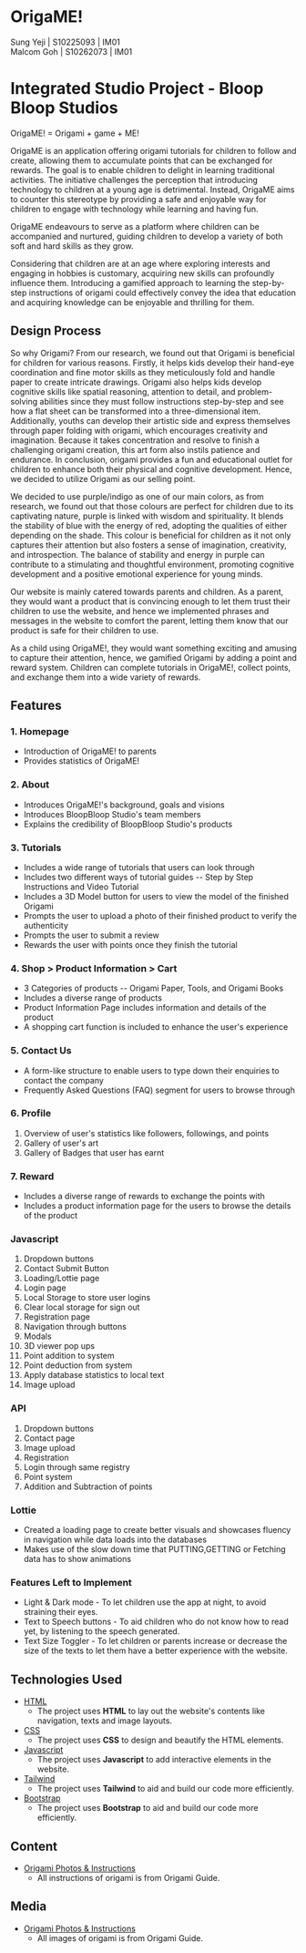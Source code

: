 # OrigaME!
Sung Yeji | S10225093 | IM01 <br>
Malcom Goh | S10262073 | IM01 <br>


# Integrated Studio Project - Bloop Bloop Studios

OrigaME! = Origami + game + ME! 

OrigaME is an application offering origami tutorials for children to follow and create, allowing them to accumulate points that can be exchanged for rewards. The goal is to enable children to delight in learning traditional activities. The initiative challenges the perception that introducing technology to children at a young age is detrimental. Instead, OrigaME aims to counter this stereotype by providing a safe and enjoyable way for children to engage with technology while learning and having fun. 

OrigaME endeavours to serve as a platform where children can be accompanied and nurtured, guiding children to develop a variety of both soft and hard skills as they grow.

Considering that children are at an age where exploring interests and engaging in hobbies is customary, acquiring new skills can profoundly influence them. Introducing a gamified approach to learning the step-by-step instructions of origami could effectively convey the idea that education and acquiring knowledge can be enjoyable and thrilling for them. 

## Design Process

So why Origami?
From our research, we found out that Origami is beneficial for children for various reasons. Firstly, it helps kids develop their hand-eye coordination and fine motor skills as they meticulously fold and handle paper to create intricate drawings. Origami also helps kids develop cognitive skills like spatial reasoning, attention to detail, and problem-solving abilities since they must follow instructions step-by-step and see how a flat sheet can be transformed into a three-dimensional item. Additionally, youths can develop their artistic side and express themselves through paper folding with origami, which encourages creativity and imagination. Because it takes concentration and resolve to finish a challenging origami creation, this art form also instils patience and endurance. In conclusion, origami provides a fun and educational outlet for children to enhance both their physical and cognitive development. Hence, we decided to utilize Origami as our selling point.

We decided to use purple/indigo as one of our main colors, as from research, we found out that those colours are perfect for children due to its captivating nature, purple is linked with wisdom and spirituality. It blends the stability of blue with the energy of red, adopting the qualities of either depending on the shade. This colour is beneficial for children as it not only captures their attention but also fosters a sense of imagination, creativity, and introspection. The balance of stability and energy in purple can contribute to a stimulating and thoughtful environment, promoting cognitive development and a positive emotional experience for young minds. 

Our website is mainly catered towards parents and children. As a parent, they would want a product that is convincing enough to let them trust their children to use the website, and hence we implemented phrases and messages in the website to comfort the parent, letting them know that our product is safe for their children to use.

As a child using OrigaME!, they would want something exciting and amusing to capture their attention, hence, we gamified Origami by adding a point and reward system. Children can complete tutorials in OrigaME!, collect points, and exchange them into a wide variety of rewards.

## Features 
### 1. Homepage
- Introduction of OrigaME! to parents
- Provides statistics of OrigaME!

### 2. About 
- Introduces OrigaME!'s background, goals and visions
- Introduces BloopBloop Studio's team members
- Explains the credibility of BloopBloop Studio's products

### 3. Tutorials 
- Includes a wide range of tutorials that users can look through
- Includes two different ways of tutorial guides -- Step by Step Instructions and Video Tutorial
- Includes a 3D Model button for users to view the model of the finished Origami
- Prompts the user to upload a photo of their finished product to verify the authenticity
- Prompts the user to submit a review
- Rewards the user with points once they finish the tutorial

### 4. Shop > Product Information > Cart
- 3 Categories of products -- Origami Paper, Tools, and Origami Books
- Includes a diverse range of products
- Product Information Page includes information and details of the product
- A shopping cart function is included to enhance the user's experience

### 5. Contact Us
- A form-like structure to enable users to type down their enquiries to contact the company
- Frequently Asked Questions (FAQ) segment for users to browse through

### 6. Profile
1. Overview of user's statistics like followers, followings, and points
2. Gallery of user's art
3. Gallery of Badges that user has earnt

### 7. Reward 
- Includes a diverse range of rewards to exchange the points with
- Includes a product information page for the users to browse the details of the product

### Javascript 
1. Dropdown buttons
2. Contact Submit Button
3. Loading/Lottie page
4. Login page
5. Local Storage to store user logins
6. Clear local storage for sign out
7. Registration page
8. Navigation through buttons
9. Modals
10. 3D viewer pop ups
11. Point addition to system
12. Point deduction from system
13. Apply database statistics to local text
14. Image upload

### API 
1. Dropdown buttons
2. Contact page
3. Image upload
4. Registration
5. Login through same registry
6. Point system
7. Addition and Subtraction of points

### Lottie
- Created a loading page to create better visuals and showcases fluency in navigation while data loads into the databases
- Makes use of the slow down time that PUTTING,GETTING or Fetching data has to show animations

### Features Left to Implement
- Light & Dark mode - To let children use the app at night, to avoid straining their eyes. 
- Text to Speech buttons - To aid children who do not know how to read yet, by listening to the speech generated.
- Text Size Toggler - To let children or parents increase or decrease the size of the texts to let them have a better experience with the website.

## Technologies Used
- [HTML](https://developer.mozilla.org/en-US/docs/Web/HTML)
    - The project uses **HTML** to lay out the website's contents like navigation, texts and image layouts.
- [CSS](https://developer.mozilla.org/en-US/docs/Web/CSS)
    - The project uses **CSS** to design and beautify the HTML elements.
- [Javascript](https://developer.mozilla.org/en-US/docs/Web/JavaScript)
    - The project uses **Javascript** to add interactive elements in the website.
- [Tailwind](https://tailwindui.com/)
    - The project uses **Tailwind** to aid and build our code more efficiently.
- [Bootstrap](https://getbootstrap.com/)
    - The project uses **Bootstrap** to aid and build our code more efficiently.

## Content
- [Origami Photos & Instructions](https://origami.guide/origami-animals/origami-birds/traditional-origami-crane/5#video)
    - All instructions of origami is from Origami Guide.

## Media
- [Origami Photos & Instructions](https://origami.guide/origami-animals/origami-birds/traditional-origami-crane/5#video)
    - All images of origami is from Origami Guide.